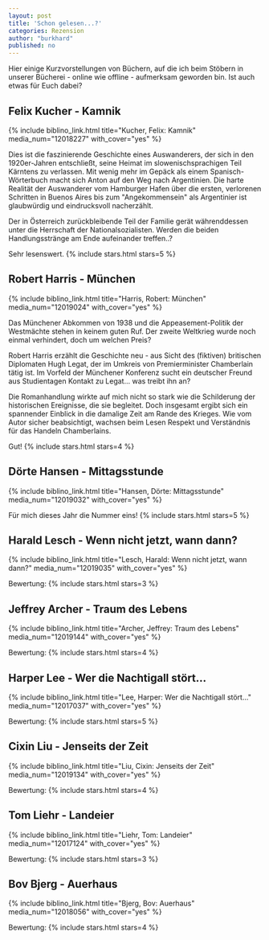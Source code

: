 ```yaml
---
layout: post
title: 'Schon gelesen...?'
categories: Rezension
author: "burkhard"
published: no
---
```

Hier einige Kurzvorstellungen von Büchern, auf die ich beim Stöbern in unserer Bücherei - online wie offline - aufmerksam geworden bin. Ist auch etwas für Euch dabei?

## Felix Kucher - Kamnik
{% include biblino_link.html title="Kucher, Felix: Kamnik" media_num="12018227" with_cover="yes" %} 

Dies ist die faszinierende Geschichte eines Auswanderers, der sich in den 1920er-Jahren entschließt, seine Heimat im slowenischsprachigen Teil Kärntens zu verlassen. Mit wenig mehr im Gepäck als einem Spanisch-Wörterbuch macht sich Anton auf den Weg nach Argentinien. Die harte Realität der Auswanderer vom Hamburger Hafen über die ersten, verlorenen Schritten in Buenos Aires bis zum "Angekommensein" als Argentinier ist glaubwürdig und eindrucksvoll nacherzählt.

Der in Österreich zurückbleibende Teil der Familie gerät währenddessen unter die Herrschaft der Nationalsozialisten. Werden die beiden Handlungsstränge am Ende aufeinander treffen..? 

Sehr lesenswert. {% include stars.html stars=5 %}

## Robert Harris - München   
{% include biblino_link.html title="Harris, Robert: München" media_num="12019024" with_cover="yes" %} 

Das Münchener Abkommen von 1938 und die Appeasement-Politik der Westmächte stehen in keinem guten Ruf. Der zweite Weltkrieg wurde noch einmal verhindert, doch um welchen Preis?

Robert Harris erzählt die Geschichte neu - aus Sicht des (fiktiven) britischen Diplomaten Hugh Legat, der im Umkreis von Premierminister Chamberlain tätig ist. Im Vorfeld der Münchener Konferenz sucht ein deutscher Freund aus Studientagen Kontakt zu Legat... was treibt ihn an?

Die Romanhandlung wirkte auf mich nicht so stark wie die Schilderung der historischen Ereignisse, die sie begleitet. Doch insgesamt ergibt sich ein spannender Einblick in die damalige Zeit am Rande des Krieges. Wie vom Autor sicher beabsichtigt, wachsen beim Lesen Respekt und Verständnis für das Handeln Chamberlains.


Gut! {% include stars.html stars=4 %}

## Dörte Hansen - Mittagsstunde

{% include biblino_link.html title="Hansen, Dörte: Mittagsstunde" media_num="12019032" with_cover="yes" %} 

Für mich dieses Jahr die Nummer eins! {% include stars.html stars=5 %}
      
## Harald Lesch - Wenn nicht jetzt, wann dann?
{% include biblino_link.html title="Lesch, Harald: Wenn nicht jetzt, wann dann?" media_num="12019035" with_cover="yes" %} 

Bewertung: {% include stars.html stars=3 %}

## Jeffrey Archer - Traum des Lebens
{% include biblino_link.html title="Archer, Jeffrey: Traum des Lebens" media_num="12019144" with_cover="yes" %} 

Bewertung: {% include stars.html stars=4 %}

## Harper Lee - Wer die Nachtigall stört...
{% include biblino_link.html title="Lee, Harper: Wer die Nachtigall stört..." media_num="12017037" with_cover="yes" %} 

Bewertung: {% include stars.html stars=5 %}

## Cixin Liu - Jenseits der Zeit
{% include biblino_link.html title="Liu, Cixin: Jenseits der Zeit" media_num="12019134" with_cover="yes" %} 

Bewertung: {% include stars.html stars=4 %}

## Tom Liehr - Landeier
{% include biblino_link.html title="Liehr, Tom: Landeier" media_num="12017124" with_cover="yes" %} 

Bewertung: {% include stars.html stars=3 %}

## Bov Bjerg - Auerhaus
{% include biblino_link.html title="Bjerg, Bov: Auerhaus" media_num="12018056" with_cover="yes" %} 

Bewertung: {% include stars.html stars=4 %}
